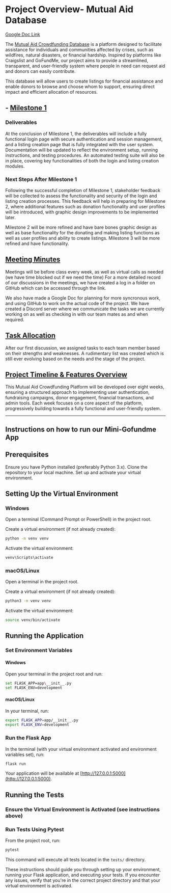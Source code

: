 # Project Overview- Mutual Aid Database

[Google Doc Link](https://docs.google.com/document/d/1AGj9YwZyZUyJDiuea-FdOafA8IYKDKXiPMp5zLLlWQ0/edit?usp=sharing)

The [Mutual Aid Crowdfunding Database](Project%20Details.md) is a platform designed to facilitate assistance for individuals and communities affected by crises, such as wildfires, natural disasters, or financial hardship. Inspired by platforms like Craigslist and GoFundMe, our project aims to provide a streamlined, transparent, and user-friendly system where people in need can request aid and donors can easily contribute.

This database will allow users to create listings for financial assistance and enable donors to browse and choose whom to support, ensuring direct impact and efficient allocation of resources.

## - [Milestone 1](milestones/Milestone1.md)

### Deliverables

At the conclusion of Milestone 1, the deliverables will include a fully functional login page with secure authentication and session management, and a listing creation page that is fully integrated with the user system. Documentation will be updated to reflect the environment setup, running instructions, and testing procedures. An automated testing suite will also be in place, covering key functionalities of both the login and listing creation modules.

### Next Steps After Milestone 1

Following the successful completion of Milestone 1, stakeholder feedback will be collected to assess the functionality and security of the login and listing creation processes. This feedback will help in preparing for Milestone 2, where additional features such as donation functionality and user profiles will be introduced, with graphic design improvements to be implemented later.

Milestone 2 will be more refined and have bare bones graphic design as well as base functionality for the donating and making listing functions as well as user profiles and ability to create listings.
Milestone 3 will be more refined and have functionality.

## [Meeting Minutes](Weekly_Meetings.md)

Meetings will be before class every week, as well as virtual calls as needed (we have time blocked out if we need the time)
For a more detailed record of our discussions in the meetings, we have created a log in a folder on GitHub which can be accessed through the link.

We also have made a Google Doc for planning for more syncronous work, and using GitHub to work on the actual code of the project. We have created a Discord server where we communicate the tasks we are currently working on as well as checking in with our team mates as and when required.

## [Task Allocation](TaskAllocation.md)

After our first discussion, we assigned tasks to each team member based on their strengths and weaknesses. A rudimentary list was created which is still ever evolving based on the needs and the stage of the project.

## [Project Timeline & Features Overview](User_Stories.md)

This Mutual Aid Crowdfunding Platform will be developed over eight weeks, ensuring a structured approach to implementing user authentication, fundraising campaigns, donor engagement, financial transactions, and admin tools. Each week focuses on a core aspect of the platform, progressively building towards a fully functional and user-friendly system.


---

## Instructions on how to run our Mini-Gofundme App

## Prerequisites

Ensure you have Python installed (preferably Python 3.x).
Clone the repository to your local machine.
Set up and activate your virtual environment.

## Setting Up the Virtual Environment

### Windows

Open a terminal (Command Prompt or PowerShell) in the project root.

Create a virtual environment (if not already created):

```bash
python -m venv venv
```

Activate the virtual environment:

```bash
venv\Scripts\activate
```

### macOS/Linux

Open a terminal in the project root.

Create a virtual environment (if not already created):

```bash
python3 -m venv venv
```

Activate the virtual environment:

```bash
source venv/bin/activate
```

## Running the Application

### Set Environment Variables

#### Windows

Open your terminal in the project root and run:

```bash
set FLASK_APP=app\__init__.py
set FLASK_ENV=development
```

#### macOS/Linux

In your terminal, run:

```bash
export FLASK_APP=app/__init__.py
export FLASK_ENV=development
```

### Run the Flask App

In the terminal (with your virtual environment activated and environment variables set), run:

```bash
flask run
```

Your application will be available at [http://127.0.0.1:5000](http://127.0.0.1:5000).

## Running the Tests

### Ensure the Virtual Environment is Activated (see instructions above)

### Run Tests Using Pytest

From the project root, run:

```bash
pytest
```

This command will execute all tests located in the `tests/` directory.

These instructions should guide you through setting up your environment, running your Flask application, and executing your tests. If you encounter any issues, verify that you're in the correct project directory and that your virtual environment is activated.
